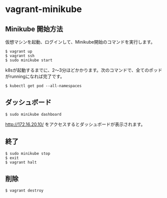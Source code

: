 # vagrant-minikube


## Minikube 開始方法

仮想マシンを起動、ログインして、Minikube開始のコマンドを実行します。

~~~
$ vagrant up
$ vagrant ssh
$ sudo minikube start
~~~

k8sが起動するまでに、2〜3分ほどかかります。次のコマンドで、全てのポッドがrunningになれば完了です。

~~~
$ kubectl get pod --all-namespaces
~~~

## ダッシュボード

~~~
$ sudo minikube dashboard
~~~

http://172.16.20.10/ をアクセスするとダッシュボードが表示されます。



## 終了

~~~
$ sudo minikube stop
$ exit
$ vagrant halt
~~~


## 削除

~~~
$ vagrant destroy
~~~